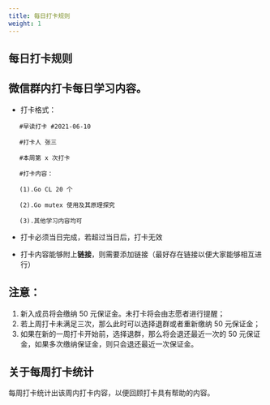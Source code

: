 ```yaml
---
title: 每日打卡规则
weight: 1
---
```


## 每日打卡规则

## 微信群内打卡每日学习内容。

- 打卡格式：

```
   #早读打卡 #2021-06-10 

   #打卡人 张三

   #本周第 x 次打卡

   #打卡内容：

   (1).Go CL 20 个

   (2).Go mutex 使用及其原理探究

   (3).其他学习内容均可
```

- 打卡必须当日完成，若超过当日后，打卡无效

- 打卡内容能够附上**链接**，则需要添加链接（最好存在链接以便大家能够相互进行）

## 注意：

1. 新入成员将会缴纳 50 元保证金。未打卡将会由志愿者进行提醒；
2. 若上周打卡未满足三次，那么此时可以选择退群或者重新缴纳 50 元保证金；
3. 如果在新的一周打卡开始前，选择退群，那么将会退还最近一次的 50 元保证金，如果多次缴纳保证金，则只会退还最近一次保证金。

## 关于每周打卡统计

每周打卡统计出该周内打卡内容，以便回顾打卡具有帮助的内容。
